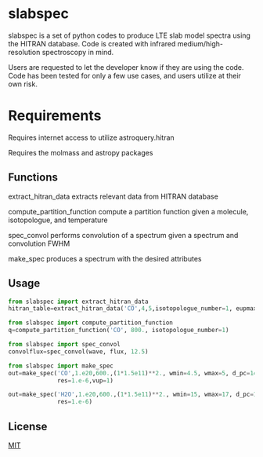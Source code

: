 # slabspec
slabspec is a set of python codes to produce LTE slab model spectra using the HITRAN database.  Code
is created with infrared medium/high-resolution spectroscopy in mind.  

Users are requested to let the developer know if they are using the code.  Code has been
tested for only a few use cases, and users utilize at their own risk.

# Requirements
Requires internet access to utilize astroquery.hitran

Requires the molmass and astropy packages

## Functions
extract_hitran_data extracts relevant data from HITRAN database

compute_partition_function compute a partition function given a molecule, isotopologue, and temperature

spec_convol performs convolution of a spectrum given a spectrum and convolution FWHM 

make_spec produces a spectrum with the desired attributes

## Usage

```python
from slabspec import extract_hitran_data
hitran_table=extract_hitran_data('CO',4,5,isotopologue_number=1, eupmax=9000., aupmin=10.)

from slabspec import compute_partition_function
q=compute_partition_function('CO', 800., isotopologue_number=1)

from slabspec import spec_convol
convolflux=spec_convol(wave, flux, 12.5)

from slabspec import make_spec
out=make_spec('CO',1.e20,600.,(1*1.5e11)**2., wmin=4.5, wmax=5, d_pc=140.,
              res=1.e-6,vup=1)

out=make_spec('H2O',1.e20,600.,(1*1.5e11)**2., wmin=15, wmax=17, d_pc=140.,
              res=1.e-6)
```

## License
[MIT](https://choosealicense.com/licenses/mit/)

